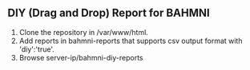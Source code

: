 ## DIY (Drag and Drop) Report for BAHMNI
1. Clone the repository in /var/www/html.
2. Add reports in bahmni-reports that supports csv output format with 'diy':'true'.
3. Browse server-ip/bahmni-diy-reports